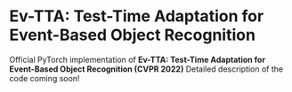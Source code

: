 # Ev-TTA: Test-Time Adaptation for Event-Based Object Recognition
Official PyTorch implementation of **Ev-TTA: Test-Time Adaptation for Event-Based Object Recognition (CVPR 2022)**
Detailed description of the code coming soon!
